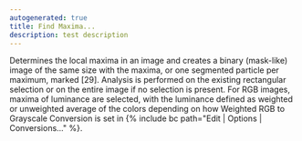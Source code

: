 ```yaml
---
autogenerated: true
title: Find Maxima...
description: test description
---
```


Determines the local maxima in an image and creates a binary (mask-like) image of the same size with the maxima, or one segmented particle per maximum, marked \[29\]. Analysis is performed on the existing rectangular selection or on the entire image if no selection is present. For RGB images, maxima of luminance are selected, with the luminance defined as weighted or unweighted average of the colors depending on how Weighted RGB to Grayscale Conversion is set in {% include bc path="Edit | Options | Conversions..." %}.
